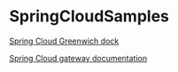 # SpringCloudSamples


[Spring Cloud Greenwich dock](https://cloud.spring.io/spring-cloud-static/Greenwich.SR3/single/spring-cloud.html)

[Spring Cloud gateway documentation](https://spring.io/guides/gs/gateway/)